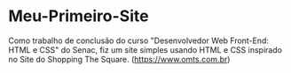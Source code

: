 # Meu-Primeiro-Site
Como trabalho de conclusão do curso "Desenvolvedor Web Front-End: HTML e CSS" do Senac, fiz um site simples usando HTML e CSS inspirado no Site do Shopping The Square. (https://www.omts.com.br)
